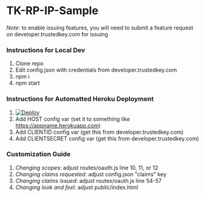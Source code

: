 # TK-RP-IP-Sample

*Note*: to enable issuing features, you will need to submit a feature request on developer.trustedkey.com for issuing

### Instructions for Local Dev

1. Clone repo
2. Edit config.json with credentials from developer.trustedkey.com
3. npm i
4. npm start

### Instructions for Automatted Heroku Deployment

1. [![Deploy](https://www.herokucdn.com/deploy/button.svg)](https://heroku.com/deploy?template=https://github.com/trustedkey/TK-RP-IP-Sample/tree/master)
2. Add HOST config var (set it to something like https://appname.herokuapp.com)
3. Add CLIENTID config var (get this from developer.trustedkey.com)
4. Add CLIENTSECRET config var (get this from developer.trustedkey.com)


### Customization Guide

1. *Changing scopes*: adjust routes/oauth.js line 10, 11, or 12
2. *Changing claims requested*: adjust config.json "claims" key
3. *Changing claims issued*: adjust routes/oauth.js line 54-57
4. *Changing look and feel*: adjust public/index.html